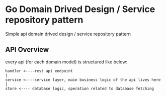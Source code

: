 # Go Domain Drived Design / Service repository pattern

Simple api domain drived design / service repository pattern

## API Overview

every api (for each domain model) is structured like below:

    handler <----rest api endpoint
    |
    service <----service layer, main business logic of the api lives here
    |
    store <---- database logic, operation related to database fetching